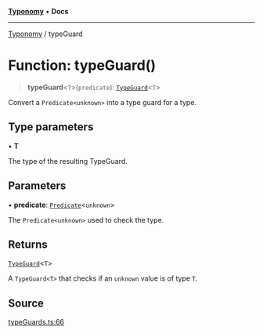 [**Typonomy**](../README.md) • **Docs**

***

[Typonomy](../globals.md) / typeGuard

# Function: typeGuard()

> **typeGuard**\<`T`\>(`predicate`): [`TypeGuard`](../type-aliases/TypeGuard.md)\<`T`\>

Convert a `Predicate<unknown>` into a type guard for a type.

## Type parameters

• **T**

The type of the resulting TypeGuard.

## Parameters

• **predicate**: [`Predicate`](../type-aliases/Predicate.md)\<`unknown`\>

The `Predicate<unknown>` used to check the type.

## Returns

[`TypeGuard`](../type-aliases/TypeGuard.md)\<`T`\>

A `TypeGuard<T>` that checks if an `unknown` value is of type `T`.

## Source

[typeGuards.ts:66](https://github.com/softcraft-development/typonomy/blob/d8b6722e8f9213512ecbf239a27330f22316ef6d/src/typeGuards.ts#L66)
